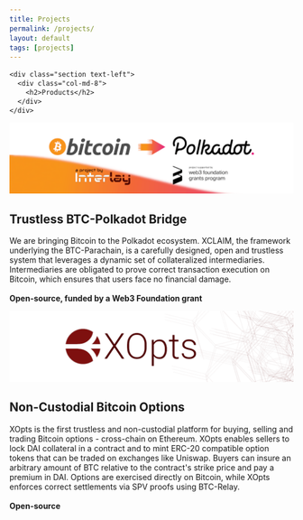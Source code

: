 ```yaml
---
title: Projects
permalink: /projects/
layout: default
tags: [projects]
---
```


<div class="main">
  <div class="container">

    <div class="section text-left">
      <div class="col-md-8">
        <h2>Products</h2>
      </div>
    </div>

  </div>
</div>
<div class="main ">
  <div class="container">
    <div class="section">
          <div class="row">
            <div class="col-lg-6">
              <div class="card">
                <div class="card-body">
                  <a href="https://medium.com/interlay/interlay-receives-w3f-grant-to-build-trustless-btc-polkadot-bridge-c4bdb40173a3">
                  <img class="d-block w-100" src="/../assets/img/projects/btc-parachain.png">
                  </a>
                    <h2>Trustless BTC-Polkadot Bridge </h2>
                  <p>
                  We are bringing Bitcoin to the Polkadot ecosystem. 
                  XCLAIM, the framework underlying the BTC-Parachain, is a carefully designed, open and trustless system that leverages a dynamic set of collateralized intermediaries. Intermediaries are obligated to prove correct transaction execution on Bitcoin, which ensures that users face no financial damage.
                  <br>
                  <br>
                  <b>Open-source, funded by a Web3 Foundation grant</b>
                  </p>
                  <div class="row">
                  <a class="nav-link" rel="tooltip" title="" data-placement="bottom" href="https://gitlab.com/interlay/btc-parachain" target="_blank" data-original-title="Gitlab repo">
                  <i class="fa fa-gitlab fa-3x"></i>
                  </a>
                  <a class="nav-link" rel="tooltip" title="" data-placement="bottom" href="https://interlay.gitlab.io/polkabtc-spec/" target="_blank" data-original-title="Specification">
                  <i class="fa fa-book fa-3x"></i>
                  </a>
                  <a class="nav-link" rel="tooltip" title="" data-placement="bottom" href="https://medium.com/interlay/interlay-receives-w3f-grant-to-build-trustless-btc-polkadot-bridge-c4bdb40173a3" target="_blank" data-original-title="Blog post">
                  <i class="fa fa-medium fa-3x"></i>
                  </a>
              </div>
            </div>
          </div>
        </div>
            <div class="col-lg-6">
              <div class="card">
                <div class="card-body">
                  <a href="xopts.io">
                  <img class="d-block w-100" src="/../assets/img/projects/xopts-banner.png">
                  </a>
                    <h2>Non-Custodial Bitcoin Options </h2>
                  <p>
                  XOpts is the first trustless and non-custodial platform for buying, selling and trading Bitcoin options - cross-chain on Ethereum. XOpts enables sellers to lock DAI collateral in a contract and to mint ERC-20 compatible option tokens that can be traded on exchanges like Uniswap. Buyers can insure an arbitrary amount of BTC relative to the contract's strike price and pay a premium in DAI. Options are exercised directly on Bitcoin, while XOpts enforces correct settlements via SPV proofs using BTC-Relay.                   
                  <br>
                  <br>
                  <b>Open-source</b>
                  </p>
                  <div class="row">
                  <a class="nav-link" rel="tooltip" title="" data-placement="bottom" href="https://xopts.io/" target="_blank" data-original-title="Try it out">
                  <i class="fa fa-desktop fa-3x"></i>
                  </a>
                  <a class="nav-link" rel="tooltip" title="" data-placement="bottom" href="https://gitlab.com/interlay/xopts" target="_blank" data-original-title="Open-source code">
                  <i class="fa fa-github fa-3x"></i>
                  </a>
                  <a class="nav-link" rel="tooltip" title="" data-placement="bottom" href="https://xopts.io/help" target="_blank" data-original-title="User guide">
                  <i class="fa fa-book fa-3x"></i>
                  </a>
              </div>
            </div>
          </div>
        </div>
      </div>
    </div>

  </div>
</div>
